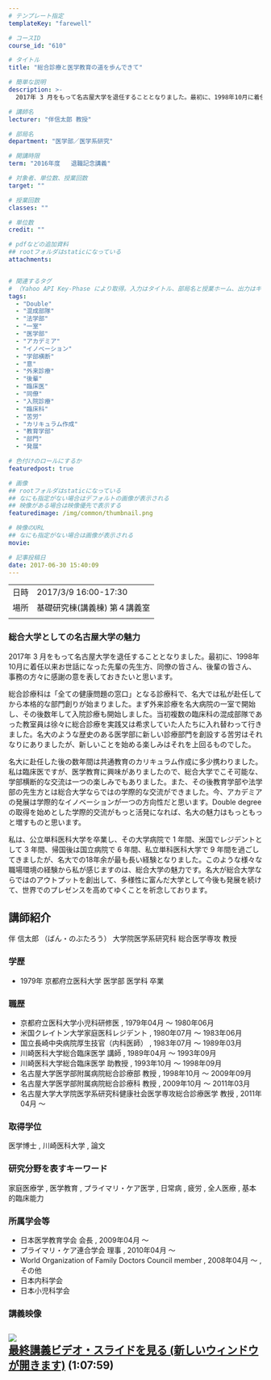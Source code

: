 ```yaml
---
# テンプレート指定
templateKey: "farewell"

# コースID
course_id: "610"

# タイトル
title: "総合診療と医学教育の道を歩んできて"

# 簡単な説明
description: >-
  2017年 3 月をもって名古屋大学を退任することとなりました。最初に、1998年10月に着任以来お世話になった先輩の先生方、同僚の皆さん、後輩の皆さん、事務の方々に感謝の意を表しておきたいと思います。総合診療科は「全ての健康問題の窓口」となる診療科で、名大では私が赴任してから本格的な部門創りが始まりました。まず外来診療を名大病院の一室で開始し、その後数年して入院診療も開始しました。当初複 ....

# 講師名
lecturer: "伴信太郎 教授"

# 部局名
department: "医学部／医学系研究"

# 開講時限
term: "2016年度	退職記念講義"

# 対象者、単位数、授業回数
target: ""

# 授業回数
classes: ""

# 単位数
credit: ""

# pdfなどの追加資料
## rootフォルダはstaticになっている
attachments:


# 関連するタグ
# （Yahoo API Key-Phase により取得。入力はタイトル、部局名と授業ホーム、出力はキーフレーズ（tags））
tags:
  - "Double"
  - "混成部隊"
  - "法学部"
  - "一室"
  - "医学部"
  - "アカデミア"
  - "イノベーション"
  - "学部横断"
  - "意"
  - "外来診療"
  - "後輩"
  - "臨床医"
  - "同僚"
  - "入院診療"
  - "臨床科"
  - "苦労"
  - "カリキュラム作成"
  - "教育学部"
  - "部門"
  - "発展"

# 色付けのロールにするか
featuredpost: true

# 画像
## rootフォルダはstaticになっている
## なにも指定がない場合はデフォルトの画像が表示される
## 映像がある場合は映像優先で表示する
featuredimage: /img/common/thumbnail.png

# 映像のURL
## なにも指定がない場合は画像が表示される
movie: 

# 記事投稿日
date: 2017-06-30 15:40:09
---
```


|   |   |
|---|---|
| 日時 | 2017/3/9  16:00-17:30 |
| 場所 | 基礎研究棟(講義棟) 第４講義室 |
|   |   |


### 総合大学としての名古屋大学の魅力

2017年 3 月をもって名古屋大学を退任することとなりました。最初に、1998年10月に着任以来お世話になった先輩の先生方、同僚の皆さん、後輩の皆さん、事務の方々に感謝の意を表しておきたいと思います。

総合診療科は「全ての健康問題の窓口」となる診療科で、名大では私が赴任してから本格的な部門創りが始まりました。まず外来診療を名大病院の一室で開始し、その後数年して入院診療も開始しました。当初複数の臨床科の混成部隊であった教室員は徐々に総合診療を実践又は希求していた人たちに入れ替わって行きました。名大のような歴史のある医学部に新しい診療部門を創設する苦労はそれなりにありましたが、新しいことを始める楽しみはそれを上回るものでした。

名大に赴任した後の数年間は共通教育のカリキュラム作成に多少携わりました。私は臨床医ですが、医学教育に興味がありましたので、総合大学でこそ可能な、学部横断的な交流は一つの楽しみでもありました。また、その後教育学部や法学部の先生方とは総合大学ならではの学際的な交流ができました。今、アカデミアの発展は学際的なイノベーションが一つの方向性だと思います。Double degree の取得を始めとした学際的交流がもっと活発になれば、名大の魅力はもっともっと増すものと思います。

私は、公立単科医科大学を卒業し、その大学病院で 1 年間、米国でレジデントとして 3 年間、帰国後は国立病院で 6 年間、私立単科医科大学で 9 年間を過ごしてきましたが、名大での18年余が最も長い経験となりました。このような様々な職場環境の経験から私が感じますのは、総合大学の魅力です。名大が総合大学ならではのアウトプットを創出して、多様性に富んだ大学として今後も発展を続けて、世界でのプレゼンスを高めてゆくことを祈念しております。


## 講師紹介

伴 信太郎 （ばん・のぶたろう） 大学院医学系研究科 総合医学専攻 教授

### 学歴

* 1979年 京都府立医科大学 医学部 医学科 卒業

### 職歴

* 京都府立医科大学小児科研修医 , 1979年04月 ～ 1980年06月
* 米国クレイトン大学家庭医科レジデント , 1980年07月 ～ 1983年06月
* 国立長崎中央病院厚生技官（内科医師） , 1983年07月 ～ 1989年03月
* 川崎医科大学総合臨床医学 講師 , 1989年04月 ～ 1993年09月
* 川崎医科大学総合臨床医学 助教授 , 1993年10月 ～ 1998年09月
* 名古屋大学医学部附属病院総合診療部 教授 , 1998年10月 ～ 2009年09月
* 名古屋大学医学部附属病院総合診療科 教授 , 2009年10月 ～ 2011年03月
* 名古屋大学大学院医学系研究科健康社会医学専攻総合診療医学 教授 , 2011年04月 ～

### 取得学位

医学博士 , 川崎医科大学 , 論文

### 研究分野を表すキーワード

家庭医療学 , 医学教育 , プライマリ・ケア医学 , 日常病 , 疲労 , 全人医療 , 基本的臨床能力

### 所属学会等

* 日本医学教育学会 会長 , 2009年04月 ～
* プライマリ・ケア連合学会 理事 , 2010年04月 ～
* World Organization of Family Doctors Council member , 2008年04月 ～ , その他
* 日本内科学会
* 日本小児科学会


### 講義映像

<a href="https://nuvideo.media.nagoya-u.ac.jp/embed/20d9822e979ba9387f55de3f8db3478289ed909c" target="blank">![](https://ocw.nagoya-u.jp/files/610/movie) <br />最終講義ビデオ・スライドを見る (新しいウィンドウが開きます)</a> (1:07:59)
-----